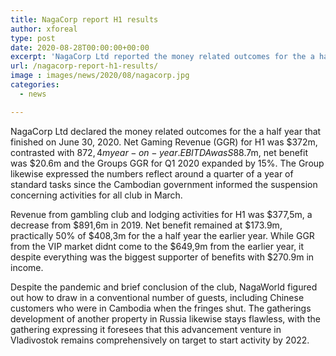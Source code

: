 ```yaml
---
title: NagaCorp report H1 results
author: xforeal 
type: post
date: 2020-08-28T00:00:00+00:00
excerpt: 'NagaCorp Ltd reported the money related outcomes for the a half year that finished on June 30, 2020 '
url: /nagacorp-report-h1-results/
image : images/news/2020/08/nagacorp.jpg
categories:
  - news

---
```

NagaCorp Ltd declared the money related outcomes for the a half year that finished on June 30, 2020. Net Gaming Revenue (GGR) for H1 was $372m, contrasted with $872,4m year-on-year. EBITDA was S$88.7m, net benefit was $20.6m and the Groups GGR for Q1 2020 expanded by 15&percnt;. The Group likewise expressed the numbers reflect around a quarter of a year of standard tasks since the Cambodian government informed the suspension concerning activities for all club in March. 

Revenue from gambling club and lodging activities for H1 was $377,5m, a decrease from $891,6m in 2019. Net benefit remained at $173.9m, practically 50% of $408,3m for the a half year the earlier year. While GGR from the VIP market didnt come to the $649,9m from the earlier year, it despite everything was the biggest supporter of benefits with $270.9m in income. 

Despite the pandemic and brief conclusion of the club, NagaWorld figured out how to draw in a conventional number of guests, including Chinese customers who were in Cambodia when the fringes shut. The gatherings development of another property in Russia likewise stays flawless, with the gathering expressing it foresees that this advancement venture in Vladivostok remains comprehensively on target to start activity by 2022.